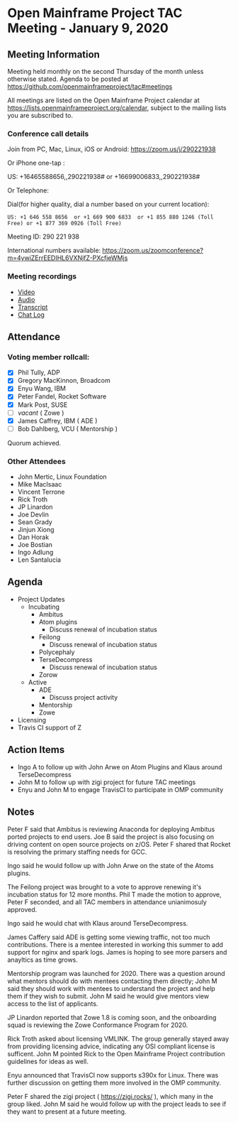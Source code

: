 # Open Mainframe Project TAC Meeting - January 9, 2020

## Meeting Information

Meeting held monthly on the second Thursday of the month unless otherwise stated. Agenda to be posted at https://github.com/openmainframeproject/tac#meetings

All meetings are listed on the Open Mainframe Project calendar at https://lists.openmainframeproject.org/calendar, subject to the mailing lists you are subscribed to.

### Conference call details

Join from PC, Mac, Linux, iOS or Android: https://zoom.us/j/290221938

Or iPhone one-tap :

US: +16465588656,,290221938#  or +16699006833,,290221938#

Or Telephone:

Dial(for higher quality, dial a number based on your current location):

    US: +1 646 558 8656  or +1 669 900 6833  or +1 855 880 1246 (Toll Free) or +1 877 369 0926 (Toll Free)

Meeting ID: 290 221 938

International numbers available: https://zoom.us/zoomconference?m=4ywiZErrEEDIHL6VXNjfZ-PXcfjeWMjs

### Meeting recordings

* [Video](20200109-video.mp4)
* [Audio](20200109-audio.m4a)
* [Transcript](20200109-transcript.vtt)
* [Chat Log](20200109-chatlog.txt)

## Attendance

### Voting member rollcall:

- [X] Phil Tully, ADP
- [X] Gregory MacKinnon, Broadcom
- [X] Enyu Wang, IBM
- [X] Peter Fandel, Rocket Software
- [X] Mark Post, SUSE
- [ ] _vacant_ ( Zowe )
- [X] James Caffrey, IBM ( ADE )
- [ ] Bob Dahlberg, VCU ( Mentorship )

Quorum achieved.

### Other Attendees

* John Mertic, Linux Foundation
* Mike MacIsaac
* Vincent Terrone
* Rick Troth
* JP Linardon
* Joe Devlin
* Sean Grady
* Jinjun Xiong
* Dan Horak
* Joe Bostian
* Ingo Adlung
* Len Santalucia

## Agenda

* Project Updates
  * Incubating
    * Ambitus
    * Atom plugins
      * Discuss renewal of incubation status
    * Feilong
      * Discuss renewal of incubation status
    * Polycephaly
    * TerseDecompress
      * Discuss renewal of incubation status
    * Zorow
  * Active
    * ADE
      * Discuss project activity
    * Mentorship
    * Zowe
* Licensing
* Travis CI support of Z

## Action Items

* Ingo A to follow up with John Arwe on Atom Plugins and Klaus around TerseDecompress
* John M to follow up with zigi project for future TAC meetings
* Enyu and John M to engage TravisCI to participate in OMP community

## Notes

Peter F said that Ambitus is reviewing Anaconda for deploying Ambitus ported projects to end users. Joe B said the project is also focusing on driving content on open source projects on z/OS. Peter F shared that Rocket is resolving the primary staffing needs for GCC.

Ingo said he would follow up with John Arwe on the state of the Atoms plugins.

The Feilong project was brought to a vote to approve renewing it's incubation status for 12 more months. Phil T made the motion to approve, Peter F seconded, and all TAC members in attendance unianimosuly approved.

Ingo said he would chat with Klaus around TerseDecompress.

James Caffery said ADE is getting some viewing traffic, not too much contributions. There is a mentee interested in working this summer to add support for nginx and spark logs. James is hoping to see more parsers and anayltics as time grows.

Mentorship program was launched for 2020. There was a question around what mentors should do with mentees contacting them directly; John M said they should work with mentees to understand the project and help them if they wish to submit. John M said he would give mentors view access to the list of applicants.

JP Linardon reported that Zowe 1.8 is coming soon, and the onboarding squad is reviewing the Zowe Conformance Program for 2020.

Rick Troth asked about licensing VMLINK. The group generally stayed away from providing licensing advice, indicating any OSI compliant license is sufficent. John M pointed Rick to the Open Mainframe Project contribution guidelines for ideas as well.

Enyu announced that TravisCI now supports s390x for Linux. There was further discussion on getting them more involved in the OMP community.

Peter F shared the zigi project ( https://zigi.rocks/ ), which many in the group liked. John M said he would follow up with the project leads to see if they want to present at a future meeting.
